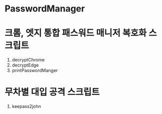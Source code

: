 # PasswordManager

# 크롬, 엣지 통합 패스워드 매니저 복호화 스크립트
1. decryptChrome
2. decryptEdge
3. printPasswordManger

# 무차별 대입 공격 스크립트
1. keepass2john
